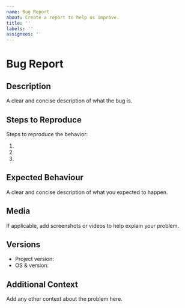 ```yaml
---
name: Bug Report
about: Create a report to help us improve.
title: ''
labels: ''
assignees: ''
---
```


# Bug Report

## Description

A clear and concise description of what the bug is.

## Steps to Reproduce

Steps to reproduce the behavior:

1. 
2. 
3. 

## Expected Behaviour

A clear and concise description of what you expected to happen.

## Media

If applicable, add screenshots or videos to help explain your problem.

## Versions

- Project version:
- OS & version:

## Additional Context

Add any other context about the problem here.
